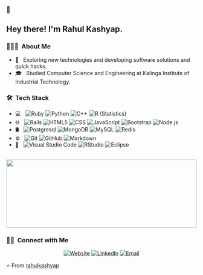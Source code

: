 <!-- <img src="https://raw.githubusercontent.com/file.png"> -->
### 👋

<h2> Hey there! I'm Rahul Kashyap.</h2>

<h3> 👨🏻‍💻 &nbsp;About Me </h3>

- 🤔 &nbsp; Exploring new technologies and developing software solutions and quick hacks.
- 🎓 &nbsp; Studied Computer Science and Engineering at Kalinga Institute of Industrial Technology.

<h3> 🛠 &nbsp;Tech Stack</h3>

- 💻 &nbsp;
  ![Ruby](https://img.shields.io/badge/ruby-%23CC342D.svg?style=flate&logo=ruby&logoColor=white)
  ![Python](https://img.shields.io/badge/-Python-333333?style=flat&logo=python)
  ![C++](https://img.shields.io/badge/-C++-333333?style=flat&logo=C%2B%2B&logoColor=00599C)
  ![R (Statistics)](https://img.shields.io/badge/-R-333333?style=flat&logo=R&logoColor=276DC3)
- 🌐 &nbsp;
  ![Rails](https://img.shields.io/badge/rails-%23CC0000.svg?style=flat&logo=ruby-on-rails&logoColor=white)
  ![HTML5](https://img.shields.io/badge/-HTML5-333333?style=flat&logo=HTML5)
  ![CSS](https://img.shields.io/badge/-CSS-333333?style=flat&logo=CSS3&logoColor=1572B6)
  ![JavaScript](https://img.shields.io/badge/-JavaScript-333333?style=flat&logo=javascript)
  ![Bootstrap](https://img.shields.io/badge/-Bootstrap-333333?style=flat&logo=bootstrap&logoColor=563D7C)
  ![Node.js](https://img.shields.io/badge/-Node.js-333333?style=flat&logo=node.js)
- 🛢 &nbsp;
  ![Postgresql](https://img.shields.io/badge/PostgreSQL-333333?style=flat&logo=postgresql)
  ![MongoDB](https://img.shields.io/badge/-MongoDB-333333?style=flat&logo=mongodb)
  ![MySQL](https://img.shields.io/badge/-MySQL-333333?style=flat&logo=mysql)
  ![Redis](https://img.shields.io/badge/Redis-DC382D?style=flat&logo=redis&logoColor=white)
- ⚙️ &nbsp;
  ![Git](https://img.shields.io/badge/-Git-333333?style=flat&logo=git)
  ![GitHub](https://img.shields.io/badge/-GitHub-333333?style=flat&logo=github)
  ![Markdown](https://img.shields.io/badge/-Markdown-333333?style=flat&logo=markdown)
- 🔧 &nbsp;
  ![Visual Studio Code](https://img.shields.io/badge/-Visual%20Studio%20Code-333333?style=flat&logo=visual-studio-code&logoColor=007ACC)
  ![RStudio](https://img.shields.io/badge/-RStudio-333333?style=flat&logo=rstudio)
  ![Eclipse](https://img.shields.io/badge/-Eclipse-333333?style=flat&logo=eclipse-ide&logoColor=2C2255)

<br/>

<a href="https://github.com/i-rahulkashyap">
<!--   <img height="180em" src="https://github-readme-stats.vercel.app/api?username=i-rahulkashyap&theme=buefy&show_icons=true" /> -->
  <img height="180em" width="100%" src="https://github-readme-stats.vercel.app/api/top-langs/?username=i-rahulkashyap&theme=buefy&layout=compact" />
</a>

<br/>

<h3> 🤝🏻 &nbsp;Connect with Me </h3>

<p align="center">
<a href="https://www.rahulkashyap.me/"><img alt="Website" src="https://img.shields.io/badge/Website-www.kashyaprahul.me-blue?style=flat-square&logo=google-chrome"></a>
<a href="https://www.linkedin.com/in/i-rahul/"><img alt="LinkedIn" src="https://img.shields.io/badge/LinkedIn-Rahul%20Kashyap-blue?style=flat-square&logo=linkedin"></a>
<a href="mailto:kashyap.rk.rahul@gmail.com"><img alt="Email" src="https://img.shields.io/badge/Email-kashyap.rk.rahul@gmail.com-blue?style=flat-square&logo=gmail"></a>
</p>

⭐️ From [rahulkashyap](https://github.com/i-rahulkashyap)
